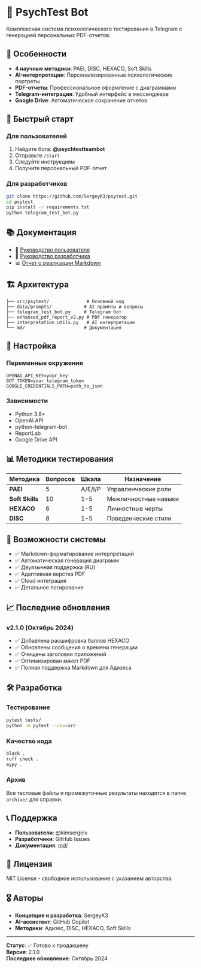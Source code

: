 # 🤖 PsychTest Bot

Комплексная система психологического тестирования в Telegram с генерацией персональных PDF-отчетов.

## 🎯 Особенности

- **4 научные методики**: PAEI, DISC, HEXACO, Soft Skills
- **AI-интерпретации**: Персонализированные психологические портреты
- **PDF-отчеты**: Профессиональное оформление с диаграммами
- **Telegram-интеграция**: Удобный интерфейс в мессенджере
- **Google Drive**: Автоматическое сохранение отчетов

## 🚀 Быстрый старт

### Для пользователей
1. Найдите бота: **@psychtestteambot**
2. Отправьте `/start`
3. Следуйте инструкциям
4. Получите персональный PDF-отчет

### Для разработчиков
```bash
git clone https://github.com/SergeyK3/psytest.git
cd psytest
pip install -r requirements.txt
python telegram_test_bot.py
```

## 📚 Документация

- 📖 [Руководство пользователя](md/USER_GUIDE.md)
- 🔧 [Руководство разработчика](md/DEVELOPER_GUIDE.md)
- 📊 [Отчет о реализации Markdown](md/ADIZES_MARKDOWN_IMPLEMENTATION_REPORT.md)

## 🏗️ Архитектура

```
├── src/psytest/              # Основной код
├── data/prompts/            # AI промпты и вопросы
├── telegram_test_bot.py     # Telegram бот
├── enhanced_pdf_report_v2.py # PDF генератор
├── interpretation_utils.py   # AI интерпретации
└── md/                      # Документация
```

## 🔧 Настройка

### Переменные окружения
```env
OPENAI_API_KEY=your_key
BOT_TOKEN=your_telegram_token
GOOGLE_CREDENTIALS_PATH=path_to_json
```

### Зависимости
- Python 3.8+
- OpenAI API
- python-telegram-bot
- ReportLab
- Google Drive API

## 📊 Методики тестирования

| Методика | Вопросов | Шкала | Назначение |
|----------|----------|-------|------------|
| **PAEI** | 5 | A/E/I/P | Управленческие роли |
| **Soft Skills** | 10 | 1-5 | Межличностные навыки |
| **HEXACO** | 6 | 1-5 | Личностные черты |
| **DISC** | 8 | 1-5 | Поведенческие стили |

## 🎨 Возможности системы

- ✅ Markdown-форматирование интерпретаций
- ✅ Автоматическая генерация диаграмм
- ✅ Двуязычная поддержка (RU)
- ✅ Адаптивная верстка PDF
- ✅ Cloud интеграция
- ✅ Детальное логирование

## 📈 Последние обновления

### v2.1.0 (Октябрь 2024)
- ✅ Добавлена расшифровка баллов HEXACO
- ✅ Обновлены сообщения о времени генерации
- ✅ Очищены заголовки приложений
- ✅ Оптимизирован макет PDF
- ✅ Полная поддержка Markdown для Адизеса

## 🛠️ Разработка

### Тестирование
```bash
pytest tests/
python -m pytest --cov=src
```

### Качество кода
```bash
black .
ruff check .
mypy .
```

### Архив
Все тестовые файлы и промежуточные результаты находятся в папке `archive/` для справки.

## 📞 Поддержка

- **Пользователи**: @kimsergeiv
- **Разработчики**: GitHub Issues
- **Документация**: [md/](md/)

## 📄 Лицензия

MIT License - свободное использование с указанием авторства.

## 🎖️ Авторы

- **Концепция и разработка**: SergeyK3
- **AI-ассистент**: GitHub Copilot
- **Методики**: Адизес, DISC, HEXACO, Soft Skills

---

**Статус**: ✅ Готово к продакшену  
**Версия**: 2.1.0  
**Последнее обновление**: Октябрь 2024